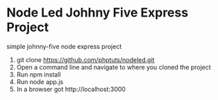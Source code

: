 # Node Led Johhny Five Express Project
simple johnny-five node express project
1) git clone https://github.com/phptuts/nodeled.git
2) Open a command line and navigate to where you cloned the project
3) Run npm install
4) Run node app.js
5) In a browser got http://localhost:3000
